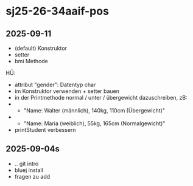 # sj25-26-34aaif-pos

## 2025-09-11

- (default) Konstruktor
- setter
- bmi Methode

HÜ:

- attribut "gender": Datentyp char
- im Konstruktor verwenden + setter bauen
- in der Printmethode normal / unter / übergewicht dazuschreiben, zB:
- - "Name: Walter (männlich), 140kg, 110cm (Übergewicht)"
- - "Name: Maria (weiblich), 55kg, 165cm (Normalgewicht)"
- printStudent verbessern

## 2025-09-04s

- .. git intro
- bluej install
- fragen zu add
